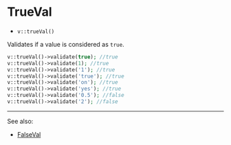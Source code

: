 # TrueVal

- `v::trueVal()`

Validates if a value is considered as `true`.

```php
v::trueVal()->validate(true); //true
v::trueVal()->validate(1); //true
v::trueVal()->validate('1'); //true
v::trueVal()->validate('true'); //true
v::trueVal()->validate('on'); //true
v::trueVal()->validate('yes'); //true
v::trueVal()->validate('0.5'); //false
v::trueVal()->validate('2'); //false
```

***
See also:

  * [FalseVal](FalseVal.md)
